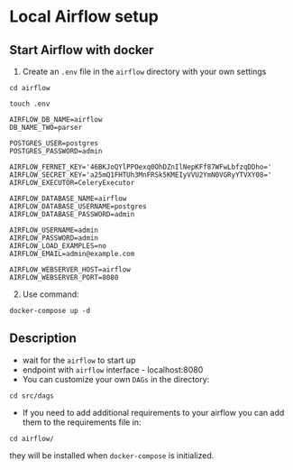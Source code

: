 # Local Airflow setup

## Start Airflow with docker

1. Create an `.env` file in the `airflow` directory with your own settings
```
cd airflow
```
```
touch .env
```
```
AIRFLOW_DB_NAME=airflow
DB_NAME_TWO=parser

POSTGRES_USER=postgres
POSTGRES_PASSWORD=admin

AIRFLOW_FERNET_KEY='46BKJoQYlPPOexq0OhDZnIlNepKFf87WFwLbfzqDDho='
AIRFLOW_SECRET_KEY='a25mQ1FHTUh3MnFRSk5KMEIyVVU2YmN0VGRyYTVXY08='
AIRFLOW_EXECUTOR=CeleryExecutor

AIRFLOW_DATABASE_NAME=airflow
AIRFLOW_DATABASE_USERNAME=postgres
AIRFLOW_DATABASE_PASSWORD=admin

AIRFLOW_USERNAME=admin
AIRFLOW_PASSWORD=admin
AIRFLOW_LOAD_EXAMPLES=no
AIRFLOW_EMAIL=admin@example.com

AIRFLOW_WEBSERVER_HOST=airflow
AIRFLOW_WEBSERVER_PORT=8080
```
2. Use command:
```
docker-compose up -d
```

## Description

- wait for the `airflow` to start up
- endpoint with `airflow` interface - localhost:8080
- You can customize your own `DAGs` in the directory:
```
cd src/dags
```
- If you need to add additional requirements to your airflow you can add them to the requirements file in:
```
cd airflow/
```
they will be installed when `docker-compose` is initialized.
